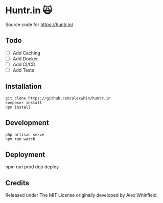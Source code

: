 # Huntr.in 🙀

Source code for https://huntr.in/

## Todo

- [ ] Add Caching
- [ ] Add Docker
- [ ] Add CI/CD
- [ ] Add Tests

## Installation

	git clone https://github.com/alexwhin/huntr.in
	composer install
	npm install

## Development

    php artisan serve
    npm run watch

## Deployment

  npm run prod
  dep deploy

## Credits

Released under The MIT License originally developed by Alex Whinfield.
